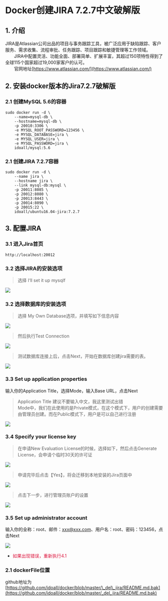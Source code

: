# Docker创建JIRA 7.2.7中文破解版

## 1. 介绍

JIRA是Atlassian公司出品的项目与事务跟踪工具，被广泛应用于缺陷跟踪、客户服务、需求收集、流程审批、任务跟踪、项目跟踪和敏捷管理等工作领域。  
  JIRA中配置灵活、功能全面、部署简单、扩展丰富，其超过150项特性得到了全球115个国家超过19,000家客户的认可。  
  官网地址[https://www.atlassian.com/](https://www.atlassian.com/)

## 2. 安装docker版本的Jira7.2.7破解版

### 2.1 创建MySQL 5.6的容器

```
sudo docker run -d \
    --name=mysql-db \
    --hostname=mysql-db \
    -p 20010:3306 \
    -e MYSQL_ROOT_PASSWORD=123456 \
    -e MYSQL_DATABASE=jira \
    -e MYSQL_USER=jira \
    -e MYSQL_PASSWORD=jira \
    idoall/mysql:5.6
```

### 2.1 创建JIRA 7.2.7容器

```
sudo docker run -d \
    --name jira \
    --hostname jira \
    --link mysql-db:mysql \
    -p 20011:8085 \
    -p 20012:8080 \
    -p 20013:8443 \
    -p 20014:8090 \
    -p 20015:22 \
    idoall/ubuntu16.04-jira:7.2.7
```

## 3. 配置JIRA

### 3.1 进入Jira首页

```
http://localhost:20012
```

### 3.2 选择JIRA的安装选项

> 选择 I‘ll set it up mysqlf

![](/my-practice-architect-roadmap/build-jira-soft/jira-01.png)

### 3.2 选择数据库的安装选项

> 选择 My Own Database选项，并填写如下信息内容

![](/my-practice-architect-roadmap/build-jira-soft/jira-02.png)

> 然后执行Test Connection

![](/my-practice-architect-roadmap/build-jira-soft/jira-03.png)

> 测试数据库连接上后，点击Next，开始在数据库创建jira需要的表。

![](/my-practice-architect-roadmap/build-jira-soft/jira-04.png)

### 3.3 Set up application properties

输入你的Application Title，选择Mode，输入Base URL，点击Next

> Application Title 建议不要输入中文，我这里测试出错  
> Mode中，我们在此使用的是Private模式，在这个模式下，用户的创建需要由管理员创建。而在Public模式下，用户是可以自己进行注册

![](/my-practice-architect-roadmap/build-jira-soft/jira-05.png)

### 3.4 Specify your license key

> 在申请New Evaluation License的时候，选择如下，然后点击Generate License，会申请个临时30天的许可证

![](/my-practice-architect-roadmap/build-jira-soft/jira-06.png)

> 申请完毕后点击【Yes】，将会迁移到本地安装的Jira页面中

![](/my-practice-architect-roadmap/build-jira-soft/jira-07.png)

> 点击下一步，进行管理员账户的设置

![](/my-practice-architect-roadmap/build-jira-soft/jira-08.png)

### 3.5 Set up administrator account
输入你的全称：root、邮件：xxx@xxx.com、用户名：root、密码：123456，点击Next

![](/my-practice-architect-roadmap/build-jira-soft/jira-9.png)

* <font color=#DC143C>如果出现错误，重新执行4.1</font>

### 2.1 dockerFile位置

github地址为 [https://github.com/idoall/docker/blob/master/\_del\_jira/README.md.bak](https://github.com/idoall/docker/blob/master/_del_jira/README.md.bak)

